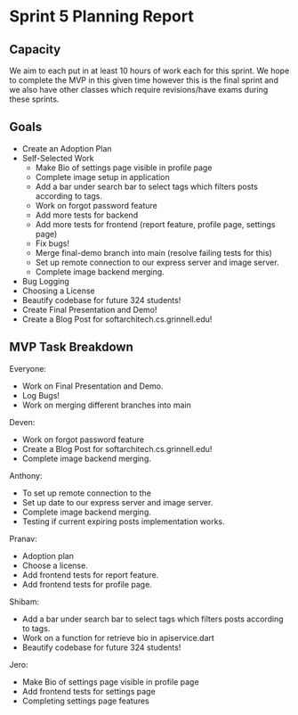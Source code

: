# Sprint 5 Planning Report

## Capacity
We aim to each put in at least 10 hours of work each for this sprint. We hope to complete the MVP in this given time however this is the final sprint and we also have other classes which require revisions/have exams during these sprints. 

## Goals
- Create an Adoption Plan
- Self-Selected Work
    - Make Bio of settings page visible in profile page
    - Complete image setup in application
    - Add a bar under search bar to select tags which filters posts according to tags. 
    - Work on forgot password feature
    - Add more tests for backend
    - Add more tests for frontend (report feature, profile page, settings page)
    - Fix bugs!
    - Merge final-demo branch into main (resolve failing tests for this)
    - Set up remote connection to our express server and image server.
    - Complete image backend merging.
- Bug Logging
- Choosing a License
- Beautify codebase for future 324 students!
- Create Final Presentation and Demo!
- Create a Blog Post for softarchitech.cs.grinnell.edu!
  

## MVP Task Breakdown

Everyone:
- Work on Final Presentation and Demo.
- Log Bugs!
- Work on merging different branches into main

Deven: 
- Work on forgot password feature
- Create a Blog Post for softarchitech.cs.grinnell.edu!
- Complete image backend merging.

Anthony:
- To set up remote connection to the
- Set up date to our express server and image server.
- Complete image backend merging.
- Testing if current expiring posts implementation works. 

Pranav:
- Adoption plan
- Choose a license.
- Add frontend tests for report feature.
- Add frontend tests for profile page.


Shibam: 
- Add a bar under search bar to select tags which filters posts according to tags. 
- Work on a function for retrieve bio in apiservice.dart
- Beautify codebase for future 324 students!

Jero:
- Make Bio of settings page visible in profile page
- Add frontend tests for settings page
- Completing settings page features






